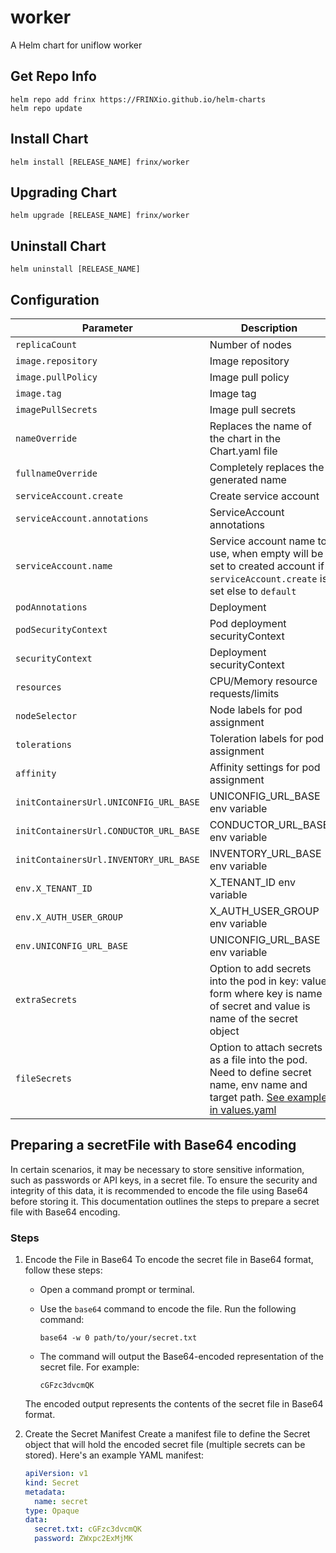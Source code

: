 # worker

A Helm chart for uniflow worker

## Get Repo Info

```console
helm repo add frinx https://FRINXio.github.io/helm-charts
helm repo update
```

## Install Chart

```console
helm install [RELEASE_NAME] frinx/worker
```

## Upgrading Chart

```console
helm upgrade [RELEASE_NAME] frinx/worker
```

## Uninstall Chart

```console
helm uninstall [RELEASE_NAME]
```

## Configuration

| Parameter | Description | Default |
|-----------|-------------|---------|
| `replicaCount` | Number of nodes | `1` |
| `image.repository` | Image repository | `frinx/demo-workflows` |
| `image.pullPolicy` | Image pull policy | `IfNotPresent` |
| `image.tag` | Image tag | `""` |
| `imagePullSecrets` | Image pull secrets | `[]` |
| `nameOverride` | Replaces the name of the chart in the Chart.yaml file | `""` |
| `fullnameOverride` |  Completely replaces the generated name | `""` |
| `serviceAccount.create` | Create service account | `true` |
| `serviceAccount.annotations` | ServiceAccount annotations | `{}` |
| `serviceAccount.name` | Service account name to use, when empty will be set to created account if `serviceAccount.create` is set else to `default` | `""` |
| `podAnnotations` | Deployment | `{}` |
| `podSecurityContext` | Pod deployment securityContext | `{}` |
| `securityContext` | Deployment securityContext | `{}` |
| `resources` | CPU/Memory resource requests/limits | `{}` |
| `nodeSelector` | Node labels for pod assignment | `{}` |
| `tolerations` | Toleration labels for pod assignment | `[]` |
| `affinity` | Affinity settings for pod assignment | `{}` |
| `initContainersUrl.UNICONFIG_URL_BASE` | UNICONFIG_URL_BASE env variable | `http://uniconfig:8181` |
| `initContainersUrl.CONDUCTOR_URL_BASE` | CONDUCTOR_URL_BASE env variable | `http://workflow-proxy:8080` |
| `initContainersUrl.INVENTORY_URL_BASE` | INVENTORY_URL_BASE env variable | `http://inventory:8000` |
| `env.X_TENANT_ID` | X_TENANT_ID env variable | `frinx` |
| `env.X_AUTH_USER_GROUP` | X_AUTH_USER_GROUP env variable | `network-admin` |
| `env.UNICONFIG_URL_BASE` | UNICONFIG_URL_BASE env variable | `http://uniconfig:8181/rests` |
| `extraSecrets` | Option to add secrets into the pod in key: value form where key is name of secret and value is name of the secret object | |
| `fileSecrets` | Option to attach secrets as a file into the pod. Need to define secret name, env name and target path. [See example in values.yaml](https://github.com/FRINXio/helm-charts/blob/main/charts/worker/values.yaml) | |

## Preparing a secretFile with Base64 encoding

In certain scenarios, it may be necessary to store sensitive information, such as passwords or API keys, in a secret file. To ensure the security and integrity of this data, it is recommended to encode the file using Base64 before storing it. This documentation outlines the steps to prepare a secret file with Base64 encoding.

### Steps

1. Encode the File in Base64
   To encode the secret file in Base64 format, follow these steps:

   - Open a command prompt or terminal.
   - Use the `base64` command to encode the file. Run the following command:

     ```shell
     base64 -w 0 path/to/your/secret.txt
     ```

   - The command will output the Base64-encoded representation of the secret file. For example:

     ```shell
     cGFzc3dvcmQK
     ```

   The encoded output represents the contents of the secret file in Base64 format.

2. Create the Secret Manifest
   Create a manifest file to define the Secret object that will hold the encoded secret file (multiple secrets can be stored).
   Here's an example YAML manifest:

   ```yaml
   apiVersion: v1
   kind: Secret
   metadata:
     name: secret
   type: Opaque
   data:
     secret.txt: cGFzc3dvcmQK
     password: ZWxpc2ExMjMK
